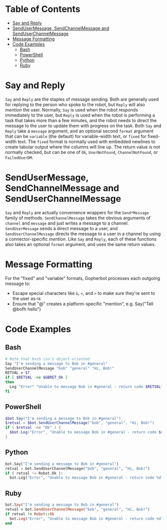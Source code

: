 Table of Contents
=================

  * [Say and Reply](#say-and-reply)
  * [SendUserMessage, SendChannelMessage and SendUserChannelMessage](#sendusermessage-sendchannelmessage-and-senduserchannelmessage)
  * [Message Formatting](#message-formatting)
  * [Code Examples](#code-examples)
    * [Bash](#bash)
    * [PowerShell](#powershell)
    * [Python](#python)
    * [Ruby](#ruby)

# Say and Reply
`Say` and `Reply` are the staples of message sending. Both are generally used for replying to the person who spoke to the robot, but `Reply` will also _mention_ the user. Normally, `Say` is used when the robot responds immediately to the user, but `Reply` is used when the robot is performing a task that takes more than a few minutes, and the robot needs to direct the message to the user to update them with progress on the task. Both `Say` and `Reply` take a `message` argument, and an optional second `format` argument that can be `variable` (the default) for variable-width text, or `fixed` for fixed-width text. The `fixed` format is normally used with embedded newlines to create tabular output where the columns will line up. The return value is not normally checked, but can be one of `Ok`, `UserNotFound`, `ChannelNotFound`, or `FailedUserDM`.

# SendUserMessage, SendChannelMessage and SendUserChannelMessage
`Say` and `Reply` are actually convenience wrappers for the `Send*Message` family of methods. `SendChannelMessage` takes the obvious arguments of `channel` and `message` and just writes a message to a channel. `SendUserMessage` sends a direct message to a user, and `SendUserChannelMessage` directs the message to a user in a channel by using a connector-specific _mention_. Like `Say` and `Reply`, each of these functions also takes an optional `format` argument, and uses the same return values.

# Message Formatting
For the "fixed" and "variable" formats, Gopherbot processes each outgoing message to:
* Escape special characters like `&`, `<`, and `>` to make sure they're sent to the user as-is
* Ensure that "@<username>" creates a platform-specific "mention", e.g. Say("Tell @bofh hello")

# Code Examples
## Bash
```bash
# Note that bash isn't object-oriented
Say "I'm sending a message to Bob in #general" 
SendUserChannelMessage "bob" "general" "Hi, Bob!"
RETVAL = $?
if [ $RETVAL -ne $GBRET_Ok ]
then
  Log "Error" "Unable to message Bob in #general - return code $RETVAL"
fi
```

## PowerShell
```powershell
$bot.Say("I'm sending a message to Bob in #general")
$retval = $bot.SendUserChannelMessage("bob", "general", "Hi, Bob!")
if ( $retval -ne "Ok" ) {
  $bot.Log("Error", "Unable to message Bob in #general - return code $retval")
}
```

## Python
```python
bot.Say("I'm sending a message to Bob in #general")
retval = bot.SendUserChannelMessage("bob", "general", "Hi, Bob!")
if ( retval != Robot.Ok ):
  bot.Log("Error", "Unable to message Bob in #general - return code %d" % retval)
```

## Ruby
```ruby
bot.Say("I'm sending a message to Bob in #general")
retval = bot.SendUserChannelMessage("bob", "general", "Hi, Bob!")
if retval != Robot::Ok
  bot.Log("Error", "Unable to message Bob in #general - return code %d" % retval)
end
```
